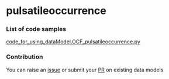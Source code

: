 # pulsatileoccurrence

### List of code samples 

<!-- 50-List of code -->

<!-- [code entry](link) -->
[code_for_using_dataModel.OCF_pulsatileoccurrence.py](https://github.com/smart-data-models/dataModel.OCF/blob/master/pulsatileoccurrence/code/code_for_using_dataModel.OCF_pulsatileoccurrence.py)


<!-- /50-List of code -->

### Contribution
You can raise an [issue](https://github.com/smart-data-models/dataModel.OCF/issues) or submit your [PR](https://github.com/smart-data-models/dataModel.OCF/pulls) on existing data models

